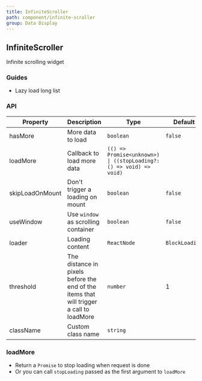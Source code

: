 ```yaml
---
title: InfiniteScroller
path: component/infinite-scroller
group: Data Display
---
```


## InfiniteScroller

Infinite scrolling widget

### Guides

- Lazy load long list

### API

| Property        | Description                         | Type                                                              | Default        | Alternative |
| --------------- | ----------------------------------- | ----------------------------------------------------------------- | -------------- | ----------- |
| hasMore         | More data to load                   | `boolean`                                                         | `false`        | `true`      |
| loadMore        | Callback to load more data          | `(() => Promise<unknown>) \| ((stopLoading?: () => void) => void)` |
| skipLoadOnMount | Don't trigger a loading on mount    | `boolean`                                                         | `false`        | `true`      |
| useWindow       | Use `window` as scrolling container | `boolean`                                                         | `false`        | `true`      |
| loader          | Loading content                     | `ReactNode`                                                       | `BlockLoading` |             |
| threshold | The distance in pixels before the end of the items that will trigger a call to loadMore | `number` | 1 |   |
| className       | Custom class name                   | `string`                                                          |                |             |

### loadMore

- Return a `Promise` to stop loading when request is done
- Or you can call `stopLoading` passed as the first argument to `loadMore`
